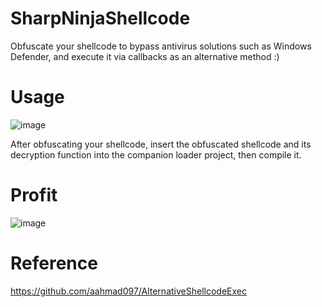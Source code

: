# SharpNinjaShellcode
Obfuscate your shellcode to bypass antivirus solutions such as Windows Defender, and execute it via callbacks as an alternative method :)

# Usage
![image](https://github.com/user-attachments/assets/8216742d-16af-457b-8be6-77a1b87a1c65)

After obfuscating your shellcode, insert the obfuscated shellcode and its decryption function into the companion loader project, then compile it.

# Profit
![image](https://github.com/user-attachments/assets/a53e4b78-2e58-43a0-ad41-a82a095fff4e)
# Reference
https://github.com/aahmad097/AlternativeShellcodeExec
